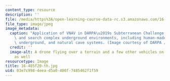 ```yaml
---
content_type: resource
description: ''
file: /media/https%3A/open-learning-course-data-rc.s3.amazonaws.com/16-485-visual-navigation-for-autonomous-vehicles-vnav-fall-2020/03e7c9984eead5a0400f7485462f1f59_16-485f20-th.jpg
file_type: image/jpeg
image_metadata:
  caption: "Application of VNAV in DARPA\u2019s Subterranean Challenge to map, navigate,\
    \ and search complex underground environments, including human-made tunnels, urban\
    \ underground, and natural cave systems. (Image courtesy of DARPA / public domain.)"
  credit: ''
  image-alt: A drone flying over a terrain and a few other vehicles on that terrain
    as well
resourcetype: Image
title: 16-485f20-th.jpg
uid: 03e7c998-4eea-d5a0-400f-7485462f1f59
---
```

